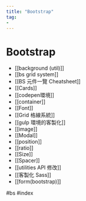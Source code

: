```yaml
---
title: "Bootstrap"
tag: 
- 
---
```

# Bootstrap

- [[background (util)]]
- [[bs grid system]]
- [[BS 元件一覽 Cheatsheet]]
- [[Cards]]
- [[codepen環境]]
- [[container]]
- [[Font]]
- [[Grid 格線系統]]
- [[gulp 環境的客製化]]
- [[image]]
- [[Modal]]
- [[position]]
- [[ratio]]
- [[Size]]
- [[Spacer]]
- [[utilities API 修改]]
- [[客製化 Sass]]
- [[form(bootstrap)]]

#bs #index 